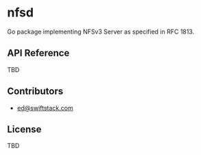 # nfsd

Go package implementing NFSv3 Server as specified in RFC 1813.

## API Reference

TBD

## Contributors

 * ed@swiftstack.com

## License

TBD
